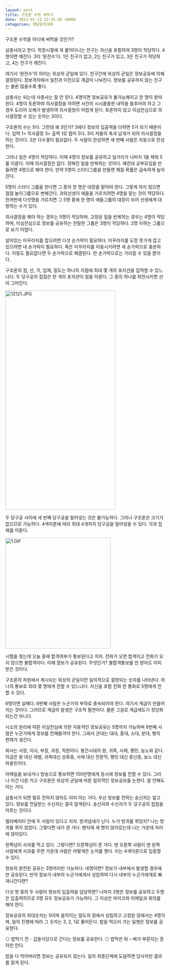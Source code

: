 ```yaml
---
layout: post
title: 구조론 수학 써먹기
date: 2013-01-12 22:35:56 +0900
categories: 깨달음의대화
---
```

 구조론 수학을 어디에 써먹을 것인가? 

 삼총사라고 한다. 학창시절에 꼭 붙어다니는 친구는 자신을 포함하여 3명이 적당하다. 4명이면 깨진다. 3이 ‘완전수’다. 1은 친구가 없고, 2는 친구가 있고, 3은 친구가 적당하고, 4는 친구가 깨진다. 

 여기서 ‘완전수’의 의미는 위상의 균일에 있다. 친구간에 위상의 균일은 정보공유에 의해 결정된다. 정보격차에서 일진과 이진으로 계급이 나눠진다. 정보를 공유하지 않는 친구는 물론 많을수록 좋다. 

 삼총사는 되는데 사총사는 잘 안 된다. 4명이면 정보공유가 불가능해지고 한 명이 왕따된다. 4명이 토론하여 의사결정을 하려면 사건의 시시콜콜한 내막을 들추어야 하고 그 경우 도리어 오해가 발생하여 의사결정이 어렵게 된다. 토론하지 않고 이심전심으로 의사결정할 수 있는 숫자는 3이다. 

 구조론의 수는 5다. 그런데 왜 3인가? 3에다 정보의 입출력을 더하면 5가 되기 때문이다. 입력 1> 의사결정 3> 출력 1로 합이 5다. 3이 저울의 축과 날개가 되어 의사결정을 하는 것이다. 3은 다수결이 필요없다. 두 사람이 찬성하면 세 번째 사람은 자동으로 찬성한다. 

 그러나 일은 4명이 적당하다. 이때 4명이 정보를 공유하고 일거리가 나머지 1을 채워 5를 이룬다. 이때 의사결정은 없다. 정해진 일을 반복하는 것이다. 예컨대 공부모임을 만들려면 4명으로 해야 한다. 만약 5명이 스터디그룹을 만들면 깨질 확률은 급속하게 높아진다. 

 5명이 스터디 그룹을 한다면 그 중의 한 명은 대장을 맡아야 한다. 그렇게 하지 않으면 점점 놀이그룹으로 변해간다. 과외선생이 애들을 가르치려면 4명을 맡는 것이 적당하다. 한꺼번에 다섯명을 가르치면 그 5명 중에 한 명이 애들그룹의 대장이 되어 선생에게 대항하는 수가 있다. 

 의사결정을 해야 하는 경우는 5명이 적당하며, 고정된 일을 반복하는 경우는 4명이 적당하며, 이심전심으로 정보를 공유하는 친밀한 그룹은 3명이 적당하다. 2명 이하는 그룹으로 보기 어렵다. 

 살아있는 미꾸라지를 잡으려면 다섯 손가락이 필요하다. 미꾸라지를 도망 못가게 잡고 있으려면 네 손가락이 필요하다. 죽은 미꾸라지를 이동시키려면 세 손가락으로 충분하다. 이동도 필요없다면 두 손가락으로 해결된다. 한 손가락으로는 가리킬 수 있을 뿐이다. 

 구조론의 점, 선, 각, 입체, 밀도는 하나의 지점에 최대 몇 개의 포지션을 집적할 수 있느냐다. 두 당구공의 접점은 한 개의 포지션이 점을 이룬다. 그 중의 하나를 회전시키면 선이 그어진다. 



 
<img alt="12121.JPG" src="assets/attach/images/198/709/313/12121.JPG" width="346" height="689" /> 

 두 당구공 사이에 세 번째 당구공을 밀어넣는 것은 불가능하다. 그러나 구조론은 크기가 없으므로 가능하다. 4색이론에 따라 최대 4개까지 당구공을 밀어넣을 수 있다. 각과 입체를 이룬다. 



 
<img alt="1.GIF" src="assets/attach/images/198/709/313/1.GIF" width="332" height="348" /> 

 시험을 쳤는데 오늘 중에 합격여부가 통보된다고 치자. 전화가 오면 합격이고 전화가 오지 않으면 불합격이다. 이때 정보가 공유된다. 무엇인가? 불합격통보를 안 받아도 이미 받은 것이다. 

 구조론의 차원에서 제시되는 위상의 균일이란 일의적으로 결정되는 숫자를 나타낸다. 하나의 통보로 최대 몇 명에게 전할 수 있느냐다. 자신을 포함 전화 한 통화로 5명에게 전할 수 있다. 

 6명이면 실패다. 6번째 사람은 누군가의 부하로 종속되어야 한다. 여기서 계급이 만들어지는 것이다. 그러므로 계급의 발생은 구조적 필연이다. 물론 그걸로 계급제도가 정당화되는건 아니다. 

 시소의 원리에 따른 이심전심에 의한 자동적인 정보공유는 5명까지 가능하며 6번째 사람은 누군가에게 정보를 전해들어야 한다. 그래서 군대는 대대, 중대, 소대, 분대, 병의 편제가 생긴다. 

 회사는 사장, 이사, 부장, 과장, 직원이다. 봉건시대의 왕, 귀족, 사제, 평민, 농노와 같다. 지금은 왕 대신 재벌, 귀족대신 상류층, 사제 대신 전문직, 평민 대신 중산층, 농노 대신 하층민이다. 

 이메일을 보내거나 방송으로 통보하면 100만명에게 동시에 정보를 전할 수 있다. 그러나 이건 다른 거고 구조론은 위상의 균일에 따른 일의적인 정보공유를 논한다. 말 안해도 아는 거다. 

 삼총사가 되면 말로 전하지 않아도 이미 아는 거다. 우선 정보를 전하는 송신자는 알고 있다. 정보를 전달받는 수신자는 결국 알게된다. 송신자와 수신자가 두 당구공의 접점을 이루는 것이다. 

 엘리베이터 안에 두 사람이 있다고 치자. 방귀냄새가 난다. 누가 방귀를 뀌었지? 나는 방귀를 뀌지 않았다. 그렇다면 네가 뀐 거다. 벤치에 세 명이 앉아있는데 나는 가운데 자리에 앉아있다. 

 왼쪽넘이 사과를 먹고 있다. 그렇다면? 오른쪽넘이 준 거다. 맨 오른쪽 사람이 맨 왼쪽 사람에게 사과를 주면 가운데 사람은 어떻게든 눈치를 챈다. 이는 4색이론으로 입증할 수 있다. 

 정보의 완전한 공유는 3명까지만 가능하다. 네명이면? 정보가 내부에서 발생할 경우에만 공유된다. 만약 정보가 내부의 누군가에게서 성립하여 다시 내부의 누군가에게로 빠져나간다면? 

 다섯 명 중의 두 사람이 정보의 입출력을 담당하면? 나머지 3명은 정보를 공유하고 두명은 입출력하므로 5명 모두 정보공유가 가능하다. 그 이상은 마이크와 이메일과 회의를 해야 한다. 

 정보공유의 최대숫자는 5이며 움직이는 밀도의 장에서 성립하고 고정된 장에서는 4명이며, 일의 진행에 따라 그 숫자는 3, 2, 1로 줄어든다. 밥을 먹으러 가는 일행은 정보를 공유한다. 

 ◎ 밥먹기 전 - 갑을식당으로 간다는 정보를 공유한다. ◎ 밥먹은 뒤 – 배가 부른지는 혼자만 안다. 

 밥을 다 먹어버리면 정보는 공유되지 않는다. 일의 최종단계에 도달하면 당사자만 결과를 알게 된다.
